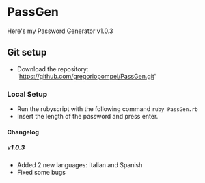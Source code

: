 # PassGen
Here's my Password Generator v1.0.3

## Git setup
* Download the repository: 'https://github.com/gregoriopompei/PassGen.git'
  
### Local Setup
* Run the rubyscript with the following command `ruby PassGen.rb`
* Insert the length of the password and press enter.

#### Changelog
##### v1.0.3 
* Added 2 new languages: Italian and Spanish 
* Fixed some bugs
